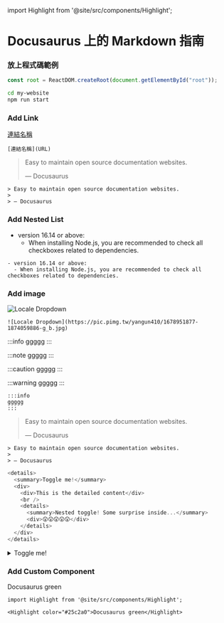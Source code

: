 import Highlight from '@site/src/components/Highlight';

# Docusaurus 上的 Markdown 指南

### 放上程式碼範例

```js title="just title"
const root = ReactDOM.createRoot(document.getElementById("root"));
```

```bash
cd my-website
npm run start
```

### Add Link

[連結名稱](https://nodejs.org/en/download/)

```
[連結名稱](URL)
```

> Easy to maintain open source documentation websites.
>
> — Docusaurus

```
> Easy to maintain open source documentation websites.
>
> — Docusaurus

```

### Add Nested List

- version 16.14 or above:
  - When installing Node.js, you are recommended to check all checkboxes related to dependencies.

```
- version 16.14 or above:
  - When installing Node.js, you are recommended to check all checkboxes related to dependencies.

```

### Add image

![Locale Dropdown](https://pic.pimg.tw/yangun410/1678951877-1874059886-g_b.jpg)

```
![Locale Dropdown](https://pic.pimg.tw/yangun410/1678951877-1874059886-g_b.jpg)

```

:::info
ggggg
:::

:::note
ggggg
:::

:::caution
ggggg
:::

:::warning
ggggg
:::

```
:::info
ggggg
:::

```

<!-- :::info
ggggg
::: -->

> Easy to maintain open source documentation websites.
>
> — Docusaurus

```
> Easy to maintain open source documentation websites.
>
> — Docusaurus

```

```js title="Create a Accordion"
<details>
  <summary>Toggle me!</summary>
  <div>
    <div>This is the detailed content</div>
    <br />
    <details>
      <summary>Nested toggle! Some surprise inside...</summary>
      <div>😲😲😲😲😲</div>
    </details>
  </div>
</details>
```

<details>
  <summary>Toggle me!</summary>
  <div>
    <div>This is the detailed content</div>
    <br/>
    <details>
      <summary>
        Nested toggle! Some surprise inside...
      </summary>
      <div>😲😲😲😲😲</div>
    </details>
  </div>
</details>

### Add Custom Component

<Highlight color="#25c2a0">Docusaurus green</Highlight>

```
import Highlight from '@site/src/components/Highlight';

<Highlight color="#25c2a0">Docusaurus green</Highlight>

```
